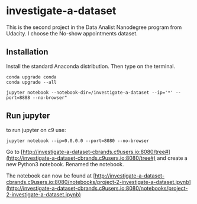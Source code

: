 # investigate-a-dataset
This is the second project in the Data Analist Nanodegree program from Udacity.
I choose the No-show appointments dataset.

## Installation
Install the standard Anaconda distribution. Then type on the terminal.
```
conda upgrade conda
conda upgrade --all
```


```
jupyter notebook --notebook-dir=/investigate-a-dataset --ip='*' --port=8888 --no-browser"
```

## Run jupyter
to run jupyter on c9 use:
```
jupyter notebook --ip=0.0.0.0 --port=8080 --no-browser
```
Go to [http://investigate-a-dataset-cbrands.c9users.io:8080/tree#](http://investigate-a-dataset-cbrands.c9users.io:8080/tree#)
and create a new Python3 notebook. Renamed the notebook. 

The notebook can now be found at [http://investigate-a-dataset-cbrands.c9users.io:8080/notebooks/project-2-investigate-a-dataset.ipynb](http://investigate-a-dataset-cbrands.c9users.io:8080/notebooks/project-2-investigate-a-dataset.ipynb)
